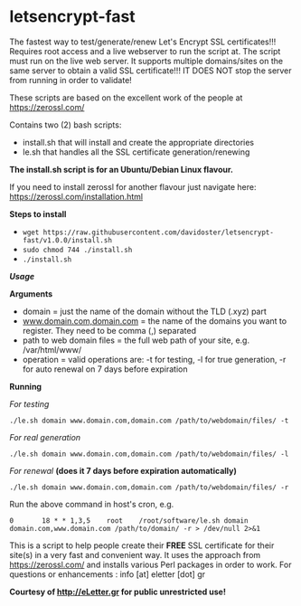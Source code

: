 # letsencrypt-fast
The fastest way to test/generate/renew Let's Encrypt SSL certificates!!! 
Requires root access and a live webserver to run the script at.
The script must run on the live web server.
It supports multiple domains/sites on the same server to obtain a valid SSL certificate!!!
IT DOES NOT stop the server from running in order to validate!

These scripts are based on the excellent work of the people at https://zerossl.com/

Contains two (2) bash scripts:
- install.sh that will install and create the appropriate directories
- le.sh that handles all the SSL certificate generation/renewing

**The install.sh script is for an Ubuntu/Debian Linux flavour.**

If you need to install zerossl for another flavour just navigate here: https://zerossl.com/installation.html

**Steps to install**
- ```wget https://raw.githubusercontent.com/davidoster/letsencrypt-fast/v1.0.0/install.sh```
- ```sudo chmod 744 ./install.sh```
- ```./install.sh```

**_Usage_**

**Arguments**

- domain = just the name of the domain without the TLD (.xyz) part
- www.domain.com,domain.com = the name of the domains you want to register. They need to be comma (,) separated
- path to web domain files = the full web path of your site, e.g. /var/html/www/
- operation = valid operations are: -t for testing, -l for true generation, -r for auto renewal on 7 days before expiration

**Running**

_For testing_

```./le.sh domain www.domain.com,domain.com /path/to/webdomain/files/ -t```

_For real generation_

```./le.sh domain www.domain.com,domain.com /path/to/webdomain/files/ -l```

_For renewal_ **(does it 7 days before expiration automatically)**

```./le.sh domain www.domain.com,domain.com /path/to/webdomain/files/ -r```

Run the above command in host's cron, e.g.

```0       18 * * 1,3,5    root    /root/software/le.sh domain domain.com,www.domain.com /path/to/domain/ -r > /dev/null 2>&1```

This is a script to help people create their **FREE** SSL certificate for their site(s) in a very fast and convenient way.
It uses the approach from https://zerossl.com/ and installs various Perl packages in order to work.
For questions or enhancements : info [at] eletter [dot] gr

**Courtesy of http://eLetter.gr for public unrestricted use!**
